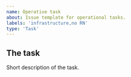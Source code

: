```yaml
---
name: Operative task
about: Issue template for operational tasks.
labels: 'infrastructure,no RN'
type: 'Task'
---
```


## The task

Short description of the task. 
